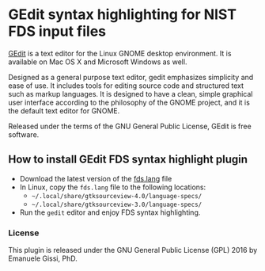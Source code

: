 # GEdit syntax highlighting for NIST FDS input files

[GEdit](https://wiki.gnome.org/Apps/Gedit) is a text editor for the Linux GNOME desktop environment. It is available on Mac OS X and Microsoft Windows as well.

Designed as a general purpose text editor, gedit emphasizes simplicity and ease of use. It includes tools for editing source code and structured text such as markup languages. It is designed to have a clean, simple graphical user interface according to the philosophy of the GNOME project, and it is the default text editor for GNOME.

Released under the terms of the GNU General Public License, GEdit is free software.

## How to install GEdit FDS syntax highlight plugin

- Download the latest version of the [fds.lang](https://raw.githubusercontent.com/firetools/gedit-fds/main/fds.lang) file
- In Linux, copy the `fds.lang` file to the following locations:
   * `~/.local/share/gtksourceview-4.0/language-specs/`
   * `~/.local/share/gtksourceview-3.0/language-specs/`
- Run the `gedit` editor and enjoy FDS syntax highlighting.

### License

This plugin is released under the GNU General Public License (GPL) 2016 by Emanuele Gissi, PhD.
